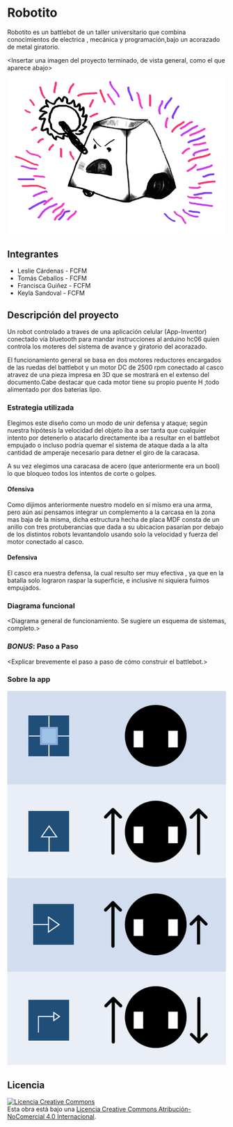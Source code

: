 
# Robotito
Robotito es un battlebot de un taller  universitario que combina conocimientos de electrica , mecánica y programación,bajo un acorazado de metal giratorio.

<Insertar una imagen del proyecto terminado, de vista general, como el que aparece abajo>

![Modelo inicial](/multimedia/robot_ejemplo.png)



## Integrantes
- Leslie Cárdenas - FCFM
- Tomás Ceballos - FCFM
- Francisca Guiñez - FCFM
- Keyla Sandoval - FCFM


## Descripción del proyecto

Un robot controlado a traves de una aplicación celular (App-Inventor) conectado vía bluetooth para mandar instrucciones al arduino hc06 quien controla los moteres del sistema de avance y giratorio del acorazado.

El funcionamiento general se basa en dos motores reductores  encargados de las ruedas del battlebot y un motor DC de 2500 rpm conectado al casco atravez de una pieza impresa en 3D que se mostrará en el extenso del documento.Cabe destacar que cada motor tiene su propio puente H ;todo alimentado por dos baterias lipo.

### Estrategia utilizada
Elegimos este diseño como un modo de unir defensa y ataque; según nuestra hipótesis la velocidad del objeto iba a ser tanta que cualquier intento por detenerlo o atacarlo directamente iba a resultar en el battlebot empujado o incluso podría quemar el sistema de ataque  dada a la alta cantidad de amperaje necesario para detner el giro de la caracasa.

A su vez elegimos una caracasa de acero (que anteriormente era un bool) lo que bloqueo todos los intentos de corte o golpes.
#### Ofensiva
Como dijimos anteriormente nuestro modelo en sí mismo era una arma, pero aún así pensamos integrar un complemento a la carcasa en la zona mas baja de la misma, dicha estructura hecha de placa MDF consta de un anillo con tres protuberancias que dada a su ubicacion pasarían por debajo de los distintos robots levantandolo usando solo la velocidad y fuerza del motor conectado al casco.

#### Defensiva
El casco era nuestra defensa, la cual resulto ser muy efectiva , ya que en la batalla solo lograron raspar la superficie, e inclusive ni siquiera fuimos empujados.


### Diagrama funcional
<Diagrama general de funcionamiento. Se sugiere un esquema de sistemas, completo.>

### *BONUS*: Paso a Paso
<Explicar brevemente el paso a paso de cómo construir el battlebot.>

### Sobre la app

![Tabla Explicativa](/multimedia/tabla_botones.png)

## Licencia
<a rel="license" href="http://creativecommons.org/licenses/by-nc/4.0/"><img alt="Licencia Creative Commons" style="border-width:0" src="https://i.creativecommons.org/l/by-nc/4.0/88x31.png" /></a><br />Esta obra está bajo una <a rel="license" href="http://creativecommons.org/licenses/by-nc/4.0/">Licencia Creative Commons Atribución-NoComercial 4.0 Internacional</a>.
